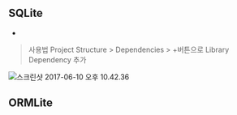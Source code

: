 ## SQLite
- 

> 사용법
> Project Structure > Dependencies > +버튼으로 Library Dependency 추가

![스크린샷 2017-06-10 오후 10.42.36](http://i.imgur.com/YKDKOvi.png)

## ORMLite
